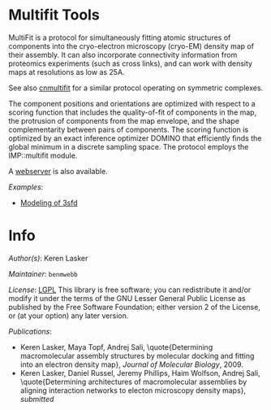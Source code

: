 # Multifit Tools

MultiFit is a protocol for simultaneously fitting atomic structures
of components into the cryo-electron microscopy (cryo-EM) density map of
their assembly. It can also incorporate connectivity information from
proteomics experiments (such as cross links), and can work with density maps
at resolutions as low as 25A.

See also [cnmultifit](../cnmultifit_tools/index.html) for a similar protocol
operating on symmetric complexes.

The component positions and orientations are optimized with respect to a
scoring function that includes the quality-of-fit of components in the map,
the protrusion of components from the map envelope, and the shape
complementarity between pairs of components. The scoring function is optimized
by an exact inference optimizer DOMINO that efficiently finds the global
minimum in a discrete sampling space.
The protocol employs the IMP::multifit module.

A [webserver](http://www.salilab.org/multifit) is also available.

_Examples_:
 - [Modeling of 3sfd](../../tutorial/multifit_3sfd.html)

# Info

_Author(s)_: Keren Lasker

_Maintainer_: `benmwebb`

_License_: [LGPL](http://www.gnu.org/licenses/old-licenses/lgpl-2.1.html)
This library is free software; you can redistribute it and/or
modify it under the terms of the GNU Lesser General Public
License as published by the Free Software Foundation; either
version 2 of the License, or (at your option) any later version.

_Publications_:
 - Keren Lasker, Maya Topf, Andrej Sali, \quote{Determining macromolecular assembly structures by molecular docking and fitting into an electron density map}, <em>Journal of Molecular Biology</em>, 2009.
 - Keren Lasker, Daniel Russel, Jeremy Phillips, Haim Wolfson, Andrej Sali, \quote{Determining architectures of macromolecular assemblies by aligning interaction networks to electon microscopy density maps}, <em>submitted</em>
